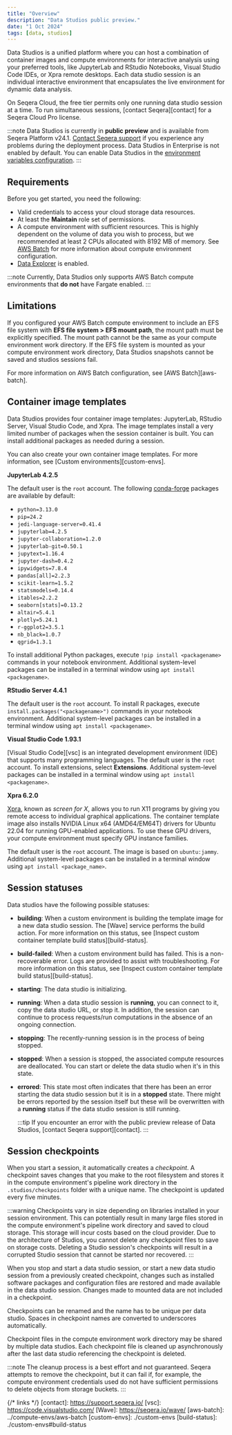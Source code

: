 ```yaml
---
title: "Overview"
description: "Data Studios public preview."
date: "1 Oct 2024"
tags: [data, studios]
---
```


Data Studios is a unified platform where you can host a combination of container images and compute environments for interactive analysis using your preferred tools, like JupyterLab and RStudio Notebooks, Visual Studio Code IDEs, or Xpra remote desktops. Each data studio session is an individual interactive environment that encapsulates the live environment for dynamic data analysis.

On Seqera Cloud, the free tier permits only one running data studio session at a time. To run simultaneous sessions, [contact Seqera][contact] for a Seqera Cloud Pro license.

:::note
Data Studios is currently in **public preview** and is available from Seqera Platform v24.1. [Contact Seqera support](https://support.seqera.io) if you experience any problems during the deployment process. Data Studios in Enterprise is not enabled by default. You can enable Data Studios in the [environment variables configuration](../enterprise/data-studios).
:::

## Requirements

Before you get started, you need the following:

- Valid credentials to access your cloud storage data resources.
- At least the **Maintain** role set of permissions.
- A compute environment with sufficient resources. This is highly dependent on the volume of data you wish to process, but we recommended at least 2 CPUs allocated with 8192 MB of memory. See [AWS Batch](../compute-envs/aws-batch) for more information about compute environment configuration.
- [Data Explorer](../data/data-explorer) is enabled.

:::note
Currently, Data Studios only supports AWS Batch compute environments that **do not** have Fargate enabled.
:::

## Limitations

If you configured your AWS Batch compute environment to include an EFS file system with **EFS file system > EFS mount path**, the mount path must be explicitly specified. The mount path cannot be the same as your compute environment work directory. If the EFS file system is mounted as your compute environment work directory, Data Studios snapshots cannot be saved and studios sessions fail.

For more information on AWS Batch configuration, see [AWS Batch][aws-batch].

## Container image templates

Data Studios provides four container image templates: JupyterLab, RStudio Server, Visual Studio Code, and Xpra. The image templates install a very limited number of packages when the session container is built. You can install additional packages as needed during a session.

You can also create your own container image templates. For more information, see [Custom environments][custom-envs].

**JupyterLab 4.2.5**

The default user is the `root` account. The following [conda-forge](https://conda-forge.org/) packages are available by default:

- `python=3.13.0`
- `pip=24.2`
- `jedi-language-server=0.41.4`
- `jupyterlab=4.2.5`
- `jupyter-collaboration=1.2.0`
- `jupyterlab-git=0.50.1`
- `jupytext=1.16.4`
- `jupyter-dash=0.4.2`
- `ipywidgets=7.8.4`
- `pandas[all]=2.2.3`
- `scikit-learn=1.5.2`
- `statsmodels=0.14.4`
- `itables=2.2.2`
- `seaborn[stats]=0.13.2`
- `altair=5.4.1`
- `plotly=5.24.1`
- `r-ggplot2=3.5.1`
- `nb_black=1.0.7`
- `qgrid=1.3.1`

To install additional Python packages, execute `!pip install <packagename>` commands in your notebook environment. Additional system-level packages can be installed in a terminal window using `apt install <packagename>`.

**RStudio Server 4.4.1**

The default user is the `root` account. To install R packages, execute `install.packages("<packagename>")` commands in your notebook environment. Additional system-level packages can be installed in a terminal window using `apt install <packagename>`.

**Visual Studio Code 1.93.1**

[Visual Studio Code][vsc] is an integrated development environment (IDE) that supports many programming languages. The default user is the `root` account. To install extensions, select **Extensions**. Additional system-level packages can be installed in a terminal window using `apt install <packagename>`.

**Xpra 6.2.0**

[Xpra](https://github.com/Xpra-org/xpra), known as _screen for X_, allows you to run X11 programs by giving you remote access to individual graphical applications. The container template image also installs NVIDIA Linux x64 (AMD64/EM64T) drivers for Ubuntu 22.04 for running GPU-enabled applications. To use these GPU drivers, your compute environment must specify GPU instance families.

The default user is the `root` account. The image is based on `ubuntu:jammy`. Additional system-level packages can be installed in a terminal window using `apt install <package_name>`.

## Session statuses

Data studios have the following possible statuses:

- **building**: When a custom environment is building the template image for a new data studio session. The [Wave] service performs the build action. For more information on this status, see [Inspect custom container template build status][build-status].
- **build-failed**:  When a custom environment build has failed. This is a non-recoverable error. Logs are provided to assist with troubleshooting. For more information on this status, see [Inspect custom container template build status][build-status].
- **starting**: The data studio is initializing.
- **running**: When a data studio session is **running**, you can connect to it, copy the data studio URL, or stop it. In addition, the session can continue to process requests/run computations in the absence of an ongoing connection.
- **stopping**: The recently-running session is in the process of being stopped.
- **stopped**: When a session is stopped, the associated compute resources are deallocated. You can start or delete the data studio when it's in this state.
- **errored**: This state most often indicates that there has been an error starting the data studio session but it is in a **stopped** state. There might be errors reported by the session itself but these will be overwritten with a **running** status if the data studio session is still running.

  :::tip
  If you encounter an error with the public preview release of Data Studios, [contact Seqera support][contact].
  :::

## Session checkpoints

When you start a session, it automatically creates a *checkpoint*. A checkpoint saves changes that you make to the root filesystem and stores it in the compute environment's pipeline work directory in the `.studios/checkpoints` folder with a unique name. The checkpoint is updated every five minutes.

:::warning
Checkpoints vary in size depending on libraries installed in your session environment. This can potentially result in many large files stored in the compute environment's pipeline work directory and saved to cloud storage. This storage will incur costs based on the cloud provider. Due to the architecture of Studios, you cannot delete any checkpoint files to save on storage costs. Deleting a Studio session's checkpoints will result in a corrupted Studio session that cannot be started nor recovered.
:::

When you stop and start a data studio session, or start a new data studio session from a previously created checkpoint, changes such as installed software packages and configuration files are restored and made available in the data studio session. Changes made to mounted data are not included in a checkpoint.

Checkpoints can be renamed and the name has to be unique per data studio. Spaces in checkpoint names are converted to underscores automatically.

Checkpoint files in the compute environment work directory may be shared by multiple data studios. Each checkpoint file is cleaned up asynchronously after the last data studio referencing the checkpoint is deleted.

:::note
The cleanup process is a best effort and not guaranteed. Seqera attempts to remove the checkpoint, but it can fail if, for example, the compute environment credentials used do not have sufficient permissions to delete objects from storage buckets.
:::


{/* links */}
[contact]: https://support.seqera.io/
[vsc]: https://code.visualstudio.com/
[Wave]: https://seqera.io/wave/
[aws-batch]: ../compute-envs/aws-batch
[custom-envs]: ./custom-envs
[build-status]: ./custom-envs#build-status